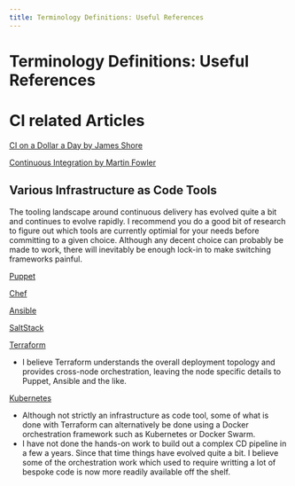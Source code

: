 ```yaml
---
title: Terminology Definitions: Useful References
---
```


# Terminology Definitions: Useful References

# CI related Articles

[CI on a Dollar a Day by James Shore](http://www.jamesshore.com/Blog/Continuous-Integration-on-a-Dollar-a-Day.html)

[Continuous Integration by Martin Fowler](http://www.martinfowler.com/articles/continuousIntegration.html)


## Various Infrastructure as Code Tools

The tooling landscape around continuous delivery has evolved quite a bit and continues to evolve rapidly. I recommend you do a good bit of research to figure out which tools are currently optimial for your needs before committing to a given choice. Although any decent choice can probably be made to work, there will inevitably be enough lock-in to make switching frameworks painful.

[Puppet](https://puppet.com/)

[Chef](https://www.chef.io/chef/)

[Ansible](https://www.ansible.com/)

[SaltStack](https://saltstack.com/)

[Terraform](https://www.terraform.io/intro/vs/index.html)
+ I believe Terraform understands the overall deployment topology and provides cross-node orchestration, leaving the node specific details to Puppet, Ansible and the like.

[Kubernetes](https://kubernetes.io/)
+ Although not strictly an infrastructure as code tool, some of what is done with Terraform can alternatively be done using a Docker orchestration framework such as Kubernetes or Docker Swarm.
+ I have not done the hands-on work to build out a complex CD pipeline in a few a years. Since that time things have evolved quite a bit. I believe some of the orchestration work which used to require writting a lot of bespoke code is now more readily available off the shelf.  

